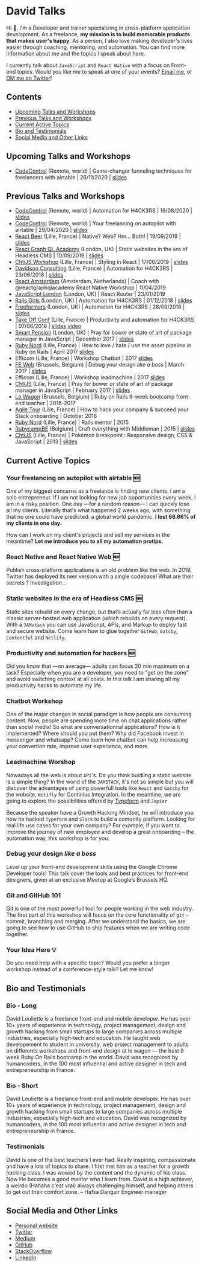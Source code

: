 # David Talks

Hi 👋,
I'm a Developer and trainer specializing in cross-platform application development.
As a freelance, **my mission is to build memorable products that makes user's happy**.
As a person, I also love making developer's lives easier through coaching, mentoring, and automation.
You can find more information about me and the topics I speak about here.

I currently talk about `JavaScript` and `React Native` with a focus on Front-end topics.
Would you like me to speak at one of your events? <a href="mailto:dleuliette@gmail.com">Email me</a>, or [DM me on Twitter](https://twitter.com/flexbox_)!

## Contents

- [Upcoming Talks and Workshops](#upcoming-talks-and-workshops)
- [Previous Talks and Workshops](#previous-talks-and-workshops)
- [Current Active Topics](#current-active-topics)
- [Bio and Testimonials](#bio-and-testimonials)
- [Social Media and Other Links](#social-media-and-other-links)

## Upcoming Talks and Workshops

- [CodeControl](https://codecontrol.io/) (Remote, world) | Game-changer funneling techniques for freelancers with airtable | 26/11/2020 | [slides](https://courses.davidl.fr/presentations/freelance/#/)

## Previous Talks and Workshops

- [CodeControl](https://codecontrol.io/) (Remote, world) | Automation for H4CK3RS | 19/08/2020 | [slides](http://bit.ly/automation-hacker)
- [CodeControl](https://codecontrol.io/) (Remote, world) | Your freelancing on autopilot with airtable | 29/04/2020 | [slides](https://courses.davidl.fr/presentations/freelance/#/)
- [React Beer](https://reactbeerlille.org/) (Lille, France) | Native? Web? Hm... Both! | 19/09/2019 | [slides](http://bit.ly/react-native-web)
- [React Graph QL Academy](https://reactgraphql.academy/community/meetups/5d398273b809c0500a3f3434/) (London, UK) | Static websites in the era of Headless CMS | 10/09/2019 | [slides](http://bit.ly/david-gatsby)
- [ChtiJS Workshop](http://chtijs.francejs.org/) (Lille, France) | Styling in React | 17/06/2019 | [slides](https://reactgraphql.academy/react/styling-in-react)
- [Davidson Consulting](https://www.davidson.fr/) (Lille, France) | Automation for H4CK3RS | 23/06/2018 | [slides](http://bit.ly/automation-part1)
- [React Amsterdam](https://react.amsterdam/) (Amsterdam, Netherlands) | Coach with @reactgraphqlacademy React Native Workshop | 11/04/2019
- [JavaScript London](https://www.meetup.com/JavaScript-London/) (London, UK) | React Router | 23/01/2019
- [Rails Girls](https://railsgirls.london/) (London, UK) | Automation for H4CK3RS | 01/12/2018 | [slides](http://bit.ly/automation-part1)
- [Freeformers](https://freeformers.com/) (London, UK) | Automation for H4CK3RS | 28/09/2018 | [slides](http://bit.ly/automation-part1)
- [Take Off Conf](http://takeoffconf.com/) (Lille, France) | Productivity and automation for H4CK3RS | 07/06/2018 | [slides](http://bit.ly/automation-hacker) [video](https://www.youtube.com/watch?v=7_CAqtqEaeo)
- [Smart Pension](https://autoenrolment.co.uk/) (London, UK) | Pray for bower _or_ state of art of package manager in JavaScript | December 2017 | [slides](http://courses.davidl.fr/presentations/yarn/)
- [Ruby Nord](http://ruby-nord.org/en/) (Lille, France) | How to love / hate / use the asset pipeline in Ruby on Rails | April 2017 [slides](https://courses.davidl.fr/presentations/sprockets/)
- Efficom (Lille, France) | Workshop Chatbot | 2017 [slides](https://courses.davidl.fr/presentations/robotsinmarch/03-chatbot.html)
- [FE Web](https://www.feweb.be/) (Brussels, Belgium) | Debug your design _like a boss_ | March 2017 | [slides](http://courses.davidl.fr/presentations/devtools/)
- Efficom (Lille, France) | Workshop leadmachine | 2017 [slides](https://courses.davidl.fr/presentations/robotsinmarch/03-chatbot.html)
- [ChtiJS](http://chtijs.francejs.org/) (Lille, France) | Pray for bower _or_ state of art of package manager in JavaScript | February 2017 | [slides](http://courses.davidl.fr/presentations/yarn/)
- [Le Wagon](http://lewagon.com/) (Brussels, Belgium) | Ruby on Rails 9-week bootcamp front-end teacher | 2016-2017
- [Agile Tour](http://2017.agiletour-lille.org/) (Lille, France) | How to hack your company & succeed your Slack onboarding | October 2016
- [Ruby Nord](http://ruby-nord.org/en/) (Lille, France) | Rails mentor | 2015
- [RubycampBE](http://rubycamp.rubybelgium.be/) (Belgium) | Craft everything with Middleman | 2015 | [slides](http://courses.davidl.fr/presentations/middleman/)
- [ChtiJS](http://chtijs.francejs.org/) (Lille, France) | Pokémon breakpoint : Responsive design, CSS & JavaScript | 2013 | [slides](http://flexbox.github.io/pokemon-breakpoint-pres/#/)

## Current Active Topics

### Your freelancing on autopilot with airtable 🆕

One of my biggest concerns as a freelance is finding new clients. I am a solo entrepreneur. If I am not looking for new job opportunities every week, I am in a risky position.
One day —for a random reason— I can quickly lose all my clients. Literally that's what happened 2 weeks ago, with something that no one could have predicted: a global world pandemic.
__I lost 66.66% of my clients in one day.__

How can I work on my client's projects and sell my services in the meantime? __Let me introduce you to all my automation protips.__

### React Native and React Native Web 🆕

Publish cross-platform applications is an old problem like the web. In 2019, Twitter has deployed its new version with a single codebase! What are their secrets ? Investigation…

### Static websites in the era of Headless CMS 🆕

Static sites rebuild on every change, but that’s actually far less often than a classic server-hosted web application (which rebuilds on every request). With a `JAMstack` you can use JavaScript, APIs, and Markup to deploy fast and secure website. Come learn how to glue together `GitHub`, `Gatsby`, `Contentful` and `Netlify`.

### Productivity and automation for hackers 🆕

Did you know that —on average— adults can focus 20 min maximum on a task? Especially when you are a developer, you need to "get on the zone" and avoid switching context at all costs. In this talk I am sharing all my productivity hacks to automate my life.

### Chatbot Workshop

One of the major changes in social paradigm is how people are consuming content. Now, people are spending more time on chat applications rather than social media! So what are conversationnal applications? How is it implemented? Where should you put them? Why did Facebook invest in messenger and whatsapp? Come learn how chatbot can help increassing your convertion rate, improve user experience, and more.

### Leadmachine Worshop

Nowadays all the web is about `API`'s. Do you think buidling a static website is a simple thing?
In the world of the `JAMSTACK`, it's not so simple but you will discover the advantages of using powerfull tools like `React` and `Gatsby` for the website, `Netifly` for Continius Integration. In the meantime, we are going to explore the possibilities offered by [Typeform](http://referral.typeform.com/mzclYBD) and `Zapier`.

Because the speaker have a Growth Hacking Mindset, he will introduce you how he hacked `Typeform` and `Slack` to build a comunity platform.
Looking for real life use cases for your own company? For example, if you want to improve the journey of new employee and develop a great onboarding – the automation way, this workshop is for you.

### Debug your design _like a boss_

Level up your front-end development skills using the Google Chrome Developer tools!
This talk cover the tools and best practices for front-end designers, given at an exclusive Meetup at Google’s Brussels HQ.

### Git and GitHub 101

Git is one of the most powerfull tool for people working in the web industry. The first part of this workshop will focus on the core functionality of `git` - commit, branching and merging. After we understand the basics, we are going to see how to use GitHub to ship features when we are writing code together.

### Your Idea Here 💡

Do you need help with a specific topic? Would you prefer a longer workshop instead of a conference-style talk? Let me know!

## Bio and Testimonials

### Bio - Long

David Leuliette is a freelance front-end and mobile developer. He has over 10+ years of experience in technology, project management, design and growth hacking from small startups to large companies across multiple industries, especially high-tech and education. He taught web developement to student in university, web project management to adults on differents workshops and front-end design at le wagon — the best 9 week Ruby On Rails bootcamp in the world. David was recognized by humancoders, in the 100 most influential and active designer in tech and entrepreneurship in France.

### Bio - Short

David Leuliette is a freelance front-end and mobile developer. He has over 10+ years of experience in technology, project management, design and growth hacking from small startups to large companies across multiple industries, especially high-tech and education. David was recognized by humancoders, in the 100 most influential and active designer in tech and entrepreneurship in France.

### Testimonials

David is one of the best teachers I ever had. Really inspiring, compassionate and have a lots of topics to share. I first met him as a teacher for a growth hacking class. I was wowed by the content and the dynamic of his class. Now He becomes a good mentor who I learn from. David is a high achiever, a weirdo (Hahaha c'est vrai) always challenging himself, and helping others to get out their comfort zone.
– Hafsa Danguir Engineer manager

## Social Media and Other Links

- [Personal website](https://davidl.fr)
- [Twitter](https://twitter.com/flexbox_)
- [Medium](https://medium.com/@flexbox)
- [GitHub](https://github.com/flexbox)
- [StackOverflow](https://stackoverflow.com/users/4589729/david-leuliette?tab=profile)
- [LinkedIn](https://www.linkedin.com/in/david-leuliette-456701121)
